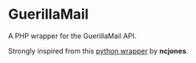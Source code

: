 # GuerillaMail
A PHP wrapper for the GuerillaMail API.

Strongly inspired from this [python wrapper](https://github.com/ncjones/python-guerrillamail/) by **ncjones**.


